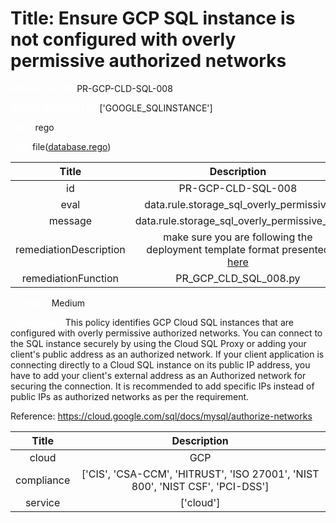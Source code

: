 



# Title: Ensure GCP SQL instance is not configured with overly permissive authorized networks


***<font color="white">Master Test Id:</font>*** PR-GCP-CLD-SQL-008

***<font color="white">Master Snapshot Id:</font>*** ['GOOGLE_SQLINSTANCE']

***<font color="white">type:</font>*** rego

***<font color="white">rule:</font>*** file([database.rego])  
  
  
  
  

|Title|Description|
| :---: | :---: |
|id|PR-GCP-CLD-SQL-008|
|eval|data.rule.storage_sql_overly_permissive|
|message|data.rule.storage_sql_overly_permissive_err|
|remediationDescription|make sure you are following the deployment template format presented <a href='https://cloud.google.com/sql/docs/mysql/admin-api/rest/v1beta4/instances' target='_blank'>here</a>|
|remediationFunction|PR_GCP_CLD_SQL_008.py|


***<font color="white">Severity:</font>*** Medium

***<font color="white">Description:</font>*** This policy identifies GCP Cloud SQL instances that are configured with overly permissive authorized networks. You can connect to the SQL instance securely by using the Cloud SQL Proxy or adding your client's public address as an authorized network. If your client application is connecting directly to a Cloud SQL instance on its public IP address, you have to add your client's external address as an Authorized network for securing the connection. It is recommended to add specific IPs instead of public IPs as authorized networks as per the requirement.

Reference: https://cloud.google.com/sql/docs/mysql/authorize-networks  
  
  

|Title|Description|
| :---: | :---: |
|cloud|GCP|
|compliance|['CIS', 'CSA-CCM', 'HITRUST', 'ISO 27001', 'NIST 800', 'NIST CSF', 'PCI-DSS']|
|service|['cloud']|



[database.rego]: https://github.com/prancer-io/prancer-compliance-test/tree/master/google/cloud/database.rego

